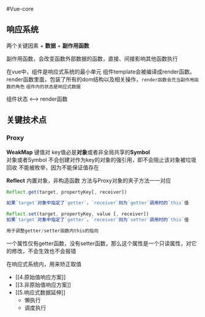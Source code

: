 #Vue-core 
## 响应系统

两个关键因素
	+ **数据**
	+ **副作用函数**

副作用函数，会改变函数外部数据的函数，直接、间接影响其他函数执行

在vue中，组件是响应式系统的最小单元
组件template会被编译成render函数。render函数里面，包装了所有的dom结构以及相关操作，`render函数会充当副作用函数的角色`
`组件内的状态是响应式数据`

组件状态 <--> render函数


## 关键技术点

### Proxy

**WeakMap**
键值对 
key值必是**对象**或者非全局共享的**Symbol**  
对象或者Symbol
不会创建对作为key的对象的强引用，即不会阻止该对象被垃圾回收
不能被枚举，因为不能保证值存在

**Reflect**
内置对象，非构造函数
方法与Proxy对象的夹子方法一一对应

```js
Reflect.get(target, propertyKey[, receiver])

如果`target`对象中指定了`getter`，`receiver`则为`getter`调用时的`this`值

Reflect.set(target, propertyKey, value [, receiver])
如果`target`对象中指定了`getter`，`receiver`则为`setter`调用时的`this`值

用于调整getter/setter函数内this的指向

```

一个属性仅有getter函数，没有setter函数，那么这个属性是一个只读属性，对它的修改，不会生效也不会报错

在响应式系统内，用来矫正取值
 



+ [[4.原始值响应方案]]
+ [[3.非原始值响应方案]]
+ [[5.响应式数据延伸]]
	+ 懒执行
	+ 调度执行